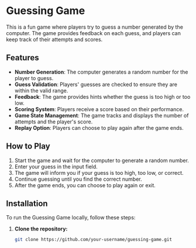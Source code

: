 # Guessing Game

 This is a fun game where players try to guess a number generated by the computer. The game provides feedback on each guess, and players can keep track of their attempts and scores.

## Features

- **Number Generation**: The computer generates a random number for the player to guess.
- **Guess Validation**: Players' guesses are checked to ensure they are within the valid range.
- **Feedback**: The game provides hints whether the guess is too high or too low.
- **Scoring System**: Players receive a score based on their performance.
- **Game State Management**: The game tracks and displays the number of attempts and the player's score.
- **Replay Option**: Players can choose to play again after the game ends.

## How to Play

1. Start the game and wait for the computer to generate a random number.
2. Enter your guess in the input field.
3. The game will inform you if your guess is too high, too low, or correct.
4. Continue guessing until you find the correct number.
5. After the game ends, you can choose to play again or exit.

## Installation

To run the Guessing Game locally, follow these steps:

1. **Clone the repository:**

   ```bash
   git clone https://github.com/your-username/guessing-game.git
